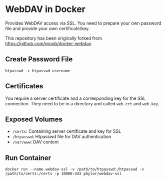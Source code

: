 # WebDAV in Docker
Provides WebDAV access via SSL. You need to prepare your own password
file and provide your own certificate/key.

This repository has been originally forked from https://github.com/groob/docker-webdav.

## Create Password File

    htpasswd -c htpasswd username

## Certificates
You require a server certificate and a corresponding key for the SSL
connection. They need to be in a directory and called `web.crt` and
`web.key`.

## Exposed Volumes

- `/certs`: Containing server certificate and key for SSL
- `/htpasswd`: Htpasswd file for DAV authentication
- `/var/www`: DAV content

## Run Container

    docker run --name webdav-ssl -v /path/to/htpasswd:/htpasswd -v /path/to/certs:/certs -p 10000:443 phylor/webdav-ssl
